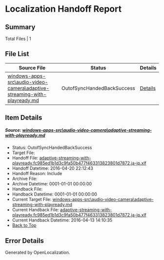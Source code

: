 # <a name='report-top'></a> Localization Handoff Report

## Summary
 Total Files | 1

## File List
 Source File | Status | Details 
 ----------- | ------ | ------- 
 [windows-apps-src\audio-video-camera\adaptive-streaming-with-playready.md](https://github.com/Microsoft/windows-apps/blob/f1c0513dd8ef004c2f686e098b54b5e163f08330/windows-apps-src/audio-video-camera/adaptive-streaming-with-playready.md) | OutofSyncHandedBackSuccess | [Details](#4d31e180dc3e92177f945f1157ae4ebc9cd76797124)

## Item Details
##### <a name='4d31e180dc3e92177f945f1157ae4ebc9cd76797124'></a> Source: [windows-apps-src\audio-video-camera\adaptive-streaming-with-playready.md](https://github.com/Microsoft/windows-apps/blob/f1c0513dd8ef004c2f686e098b54b5e163f08330/windows-apps-src/audio-video-camera/adaptive-streaming-with-playready.md)
* Status: OutofSyncHandedBackSuccess
* Target File: 
* Handoff File: [adaptive-streaming-with-playready.fc985ed1b1d3c9fa50b477f463313823801d7872.ja-jp.xlf](https://github.com/Microsoft/WDG.handoff/blob/4e563d58cff7c3426a59ae1501399ef3be8eeac4/ol-handoff/Microsoft/windows-apps.ja-jp/master/adaptive-streaming-with-playready.fc985ed1b1d3c9fa50b477f463313823801d7872.ja-jp.xlf)
* Handoff Datetime: 2016-04-20 22:12:43
* Handoff Reason: Include
* Archive File: 
* Archive Datetime: 0001-01-01 00:00:00
* Handback File: 
* Handback Datetime: 0001-01-01 00:00:00
* Current Target File: [windows-apps-src\audio-video-camera\adaptive-streaming-with-playready.md](https://github.com/Microsoft/windows-apps.ja-jp/blob/ede73b1a80d40d88b22b4a79f571f892d6d3809b/windows-apps-src/audio-video-camera/adaptive-streaming-with-playready.md)
* Current Handback File: [adaptive-streaming-with-playready.fc985ed1b1d3c9fa50b477f463313823801d7872.ja-jp.xlf](https://github.com/Microsoft/WDG.handback/blob/a5742cb2d83625361cba5b5a0ead558fec4ff91c/ol-handback/Microsoft/windows-apps.ja-jp/master/adaptive-streaming-with-playready.fc985ed1b1d3c9fa50b477f463313823801d7872.ja-jp.xlf)
* Current Handback Datetime: 2016-04-13 14:10:35
* [Back to Top](#report-top)


## Error Details

Generated by OpenLocalization.

